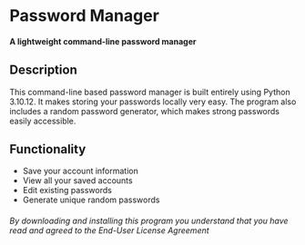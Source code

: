 # Password Manager
#### A lightweight command-line password manager

## Description
This command-line based password manager is built entirely using Python 3.10.12.
It makes storing your passwords locally very easy.
The program also includes a random password generator, which makes strong passwords easily accessible.

## Functionality
- Save your account information
- View all your saved accounts
- Edit existing passwords
- Generate unique random passwords
  
  
  
  
###### By downloading and installing this program you understand that you have read and agreed to the End-User License Agreement
